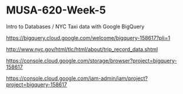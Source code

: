 # MUSA-620-Week-5

Intro to Databases / NYC Taxi data with Google BigQuery


https://bigquery.cloud.google.com/welcome/bigquery-158617?pli=1

http://www.nyc.gov/html/tlc/html/about/trip_record_data.shtml

https://console.cloud.google.com/storage/browser?project=bigquery-158617

https://console.cloud.google.com/iam-admin/iam/project?project=bigquery-158617

